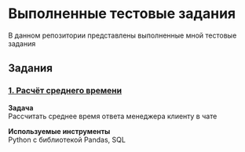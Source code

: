 # Выполненные тестовые задания

В данном репозитории представлены выполненные мной тестовые задания

## Задания

### [1. Расчёт среднего времени](https://github.com/Chap88/test_tasks/tree/main/1.%20Расчёт%20среднего%20времени)
**Задача**<br>
Рассчитать среднее время ответа менеджера клиенту в чате

**Используемые инструменты**<br>
Python с библиотекой Pandas, SQL
